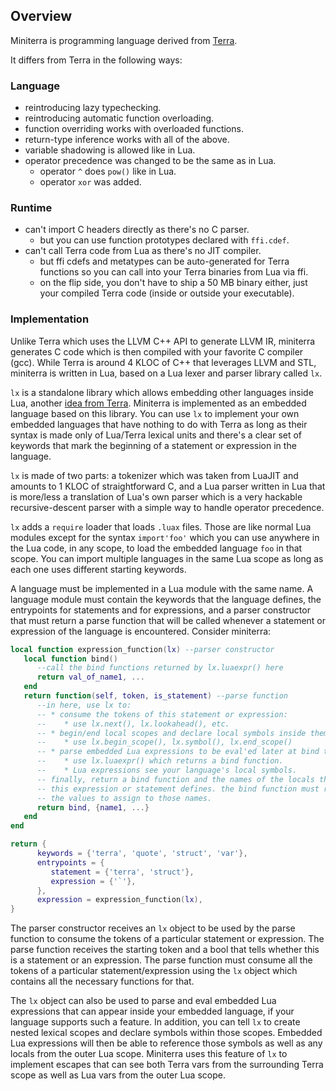 
## Overview

Miniterra is programming language derived from [Terra](https://terralang.org/).

It differs from Terra in the following ways:

### Language

* reintroducing lazy typechecking.
* reintroducing automatic function overloading.
* function overriding works with overloaded functions.
* return-type inference works with all of the above.
* variable shadowing is allowed like in Lua.
* operator precedence was changed to be the same as in Lua.
	* operator `^` does `pow()` like in Lua.
	* operator `xor` was added.

### Runtime

* can't import C headers directly as there's no C parser.
	* but you can use function prototypes declared with `ffi.cdef`.
* can't call Terra code from Lua as there's no JIT compiler.
	* but ffi cdefs and metatypes can be auto-generated for Terra
	  functions so you can call into your Terra binaries from Lua via ffi.
	* on the flip side, you don't have to ship a 50 MB binary either,
	  just your compiled Terra code (inside or outside your executable).

### Implementation

Unlike Terra which uses the LLVM C++ API to generate LLVM IR, miniterra
generates C code which is then compiled with your favorite C compiler (gcc).
While Terra is around 4 KLOC of C++ that leverages LLVM and STL, miniterra
is written in Lua, based on a Lua lexer and parser library called `lx`.

`lx` is a standalone library which allows embedding other languages inside
Lua, another [idea from Terra](https://terralang.org/api.html#embedding-new-languages-inside-lua).
Miniterra is implemented as an embedded language based on this library.
You can use `lx` to implement your own embedded languages that have nothing
to do with Terra as long as their syntax is made only of Lua/Terra lexical
units and there's a clear set of keywords that mark the beginning of
a statement or expression in the language.

`lx` is made of two parts: a tokenizer which was taken from LuaJIT and
amounts to 1 KLOC of straightforward C, and a Lua parser written in Lua
that is more/less a translation of Lua's own parser which is a very hackable
recursive-descent parser with a simple way to handle operator precedence.

`lx` adds a `require` loader that loads `.luax` files. Those are like normal
Lua modules except for the syntax `import'foo'` which you can use anywhere
in the Lua code, in any scope, to load the embedded language `foo` in that
scope. You can import multiple languages in the same Lua scope as long as
each one uses different starting keywords.

A language must be implemented in a Lua module with the same name. A language
module must contain the keywords that the language defines, the entrypoints
for statements and for expressions, and a parser constructor that must return
a parse function that will be called whenever a statement or expression of
the language is encountered. Consider miniterra:

```Lua
local function expression_function(lx) --parser constructor
   local function bind()
      --call the bind functions returned by lx.luaexpr() here
      return val_of_name1, ...
   end
   return function(self, token, is_statement) --parse function
      --in here, use lx to:
      -- * consume the tokens of this statement or expression:
      --    * use lx.next(), lx.lookahead(), etc.
      -- * begin/end local scopes and declare local symbols inside them:
      --    * use lx.begin_scope(), lx.symbol(), lx.end_scope()
      -- * parse embedded Lua expressions to be eval'ed later at bind time:
      --    * use lx.luaexpr() which returns a bind function.
      --    * Lua expressions see your language's local symbols.
      -- finally, return a bind function and the names of the locals that
      -- this expression or statement defines. the bind function must return
      -- the values to assign to those names.
      return bind, {name1, ...}
   end
end

return {
      keywords = {'terra', 'quote', 'struct', 'var'},
      entrypoints = {
         statement = {'terra', 'struct'},
         expression = {'`'},
      },
      expression = expression_function(lx),
}
```

The parser constructor receives an `lx` object to be used by the parse
function to consume the tokens of a particular statement or expression.
The parse function receives the starting token and a bool that tells whether
this is a statement or an expression. The parse function must consume all the
tokens of a particular statement/expression using the `lx` object which
contains all the necessary functions for that.

The `lx` object can also be used to parse and eval embedded Lua expressions
that can appear inside your embedded language, if your language supports such
a feature. In addition, you can tell `lx` to create nested lexical scopes
and declare symbols within those scopes. Embedded Lua expressions will then
be able to reference those symbols as well as any locals from the outer Lua
scope. Miniterra uses this feature of `lx` to implement escapes that can see
both Terra vars from the surrounding Terra scope as well as Lua vars from the
outer Lua scope.
